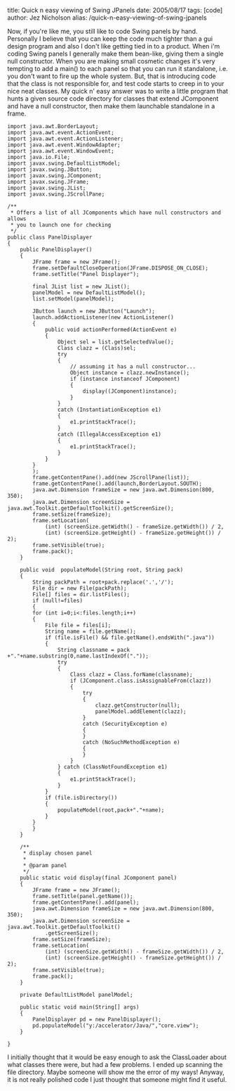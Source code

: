 title: Quick n easy viewing of Swing JPanels
date: 2005/08/17
tags: [code]
author: Jez Nicholson
alias: /quick-n-easy-viewing-of-swing-jpanels

Now, if you're like me, you still like to code Swing panels by hand. Personally I believe that you can keep the code much tighter than a gui design program and also I don't like getting tied in to a product. When i'm coding Swing panels I generally make them bean-like, giving them a single null constructor. When you are making small cosmetic changes it's very tempting to add a main() to each panel so that you can run it standalone, i.e. you don't want to fire up the whole system. But, that is introducing code that the class is not responsible for, and test code starts to creep in to your nice neat classes. My quick n' easy answer was to write a little program that hunts a given source code directory for classes that extend JComponent and have a null constructor, then make them launchable standalone in a frame.

    import java.awt.BorderLayout;
    import java.awt.event.ActionEvent;
    import java.awt.event.ActionListener;
    import java.awt.event.WindowAdapter;
    import java.awt.event.WindowEvent;
    import java.io.File;
    import javax.swing.DefaultListModel;
    import javax.swing.JButton;
    import javax.swing.JComponent;
    import javax.swing.JFrame;
    import javax.swing.JList;
    import javax.swing.JScrollPane;
    
    /**
     * Offers a list of all JComponents which have null constructors and allows 
     * you to launch one for checking
     */
    public class PanelDisplayer
    {
        public PanelDisplayer()
        {
            JFrame frame = new JFrame();
            frame.setDefaultCloseOperation(JFrame.DISPOSE_ON_CLOSE);
            frame.setTitle("Panel Displayer");
            
            final JList list = new JList();
            panelModel = new DefaultListModel();
            list.setModel(panelModel);
            
            JButton launch = new JButton("Launch");
            launch.addActionListener(new ActionListener()
            {
                public void actionPerformed(ActionEvent e)
                {
                    Object sel = list.getSelectedValue();
                    Class clazz = (Class)sel;
                    try
                    {
                        // assuming it has a null constructor...
                        Object instance = clazz.newInstance();
                        if (instance instanceof JComponent)
                        {
                            display((JComponent)instance);
                        }
                    }
                    catch (InstantiationException e1)
                    {
                        e1.printStackTrace();
                    }
                    catch (IllegalAccessException e1)
                    {
                        e1.printStackTrace();
                    }
                }
            }
            );
            frame.getContentPane().add(new JScrollPane(list));
            frame.getContentPane().add(launch,BorderLayout.SOUTH);
            java.awt.Dimension frameSize = new java.awt.Dimension(800, 350);
            java.awt.Dimension screenSize = java.awt.Toolkit.getDefaultToolkit().getScreenSize();
            frame.setSize(frameSize);
            frame.setLocation(
                (int) (screenSize.getWidth() - frameSize.getWidth()) / 2,
                (int) (screenSize.getHeight() - frameSize.getHeight()) / 2);
            frame.setVisible(true);
            frame.pack();
    	}

    	public void  populateModel(String root, String pack)
    	{
            String packPath = root+pack.replace('.','/');
            File dir = new File(packPath);
            File[] files = dir.listFiles();
            if (null!=files)
            {
            for (int i=0;i<:files.length;i++)
            {
                File file = files[i];
                String name = file.getName();
                if (file.isFile() && file.getName().endsWith(".java"))
                {
                    String classname = pack +"."+name.substring(0,name.lastIndexOf("."));
                    try
                    {
                        Class clazz = Class.forName(classname);
                        if (JComponent.class.isAssignableFrom(clazz))
                        {
                            try
                            {
                                clazz.getConstructor(null);
                                panelModel.addElement(clazz);
                            } 
                            catch (SecurityException e)
                            {
                            }
                            catch (NoSuchMethodException e)
                            {
                            }
                        }
                    } catch (ClassNotFoundException e1)
                    {
                        e1.printStackTrace();
                    }
                }
                if (file.isDirectory())
                {
                    populateModel(root,pack+"."+name);
                }
            }
            }
        }

        /**
         * display chosen panel
         * 
         * @param panel
         */
        public static void display(final JComponent panel)
        {
            JFrame frame = new JFrame();
            frame.setTitle(panel.getName());
            frame.getContentPane().add(panel);
            java.awt.Dimension frameSize = new java.awt.Dimension(800, 350);
            java.awt.Dimension screenSize = java.awt.Toolkit.getDefaultToolkit()
                .getScreenSize();
            frame.setSize(frameSize);
            frame.setLocation(
                (int) (screenSize.getWidth() - frameSize.getWidth()) / 2,
                (int) (screenSize.getHeight() - frameSize.getHeight()) / 2);
            frame.setVisible(true);
            frame.pack();
        }
        
        private DefaultListModel panelModel;
        
        public static void main(String[] args)
        {
            PanelDisplayer pd = new PanelDisplayer();
            pd.populateModel("y:/accelerator/Java/","core.view");
        }
        
    }
    
I initially thought that it would be easy enough to ask the ClassLoader about what classes there were, but had a few problems. I ended up scanning the file directory. Maybe someone will show me the error of my ways! Anyway, it is not really polished code I just thought that someone might find it useful.